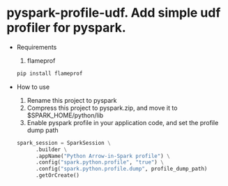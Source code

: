 # pyspark-profile-udf. Add simple udf profiler for pyspark.

* Requirements
  1. flameprof
  ```python
  pip install flameprof
  ```

* How to use
  1. Rename this project to pyspark
  2. Compress this project to pyspark.zip, and move it to
    $SPARK_HOME/python/lib
  3. Enable pyspark profile in your application code, and set the
     profile dump path
  ```python
  spark_session = SparkSession \
        .builder \
        .appName("Python Arrow-in-Spark profile") \
        .config("spark.python.profile", "true") \
        .config("spark.python.profile.dump", profile_dump_path)
        .getOrCreate()
    ```

